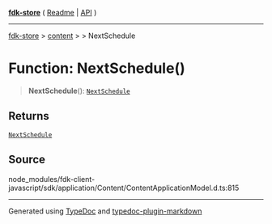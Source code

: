 [**fdk-store**](../../../README.md) ( [Readme](../../../README.md) \| [API](../../../API.md) )

---

[fdk-store](../../../API.md) > [content](../../README.md) > [<internal>](../README.md) > NextSchedule

# Function: NextSchedule()

> **NextSchedule**(): [`NextSchedule`](../type-aliases/type-alias.NextSchedule.md)

## Returns

[`NextSchedule`](../type-aliases/type-alias.NextSchedule.md)

## Source

node_modules/fdk-client-javascript/sdk/application/Content/ContentApplicationModel.d.ts:815

---

Generated using [TypeDoc](https://typedoc.org/) and [typedoc-plugin-markdown](https://www.npmjs.com/package/typedoc-plugin-markdown)
